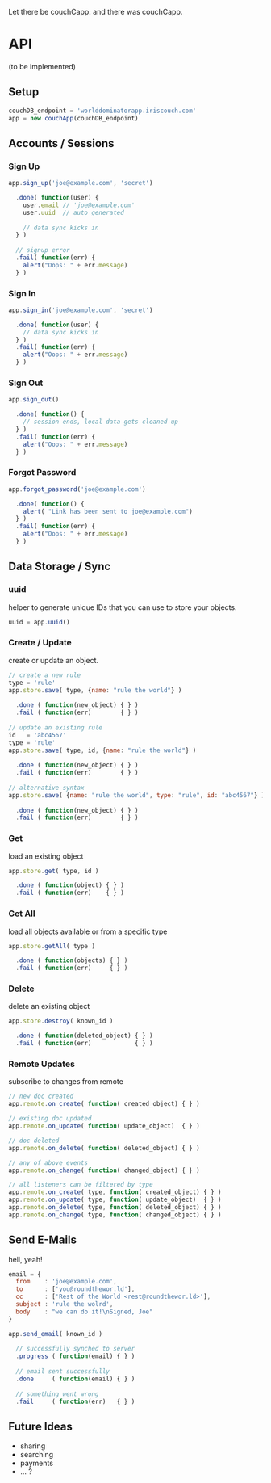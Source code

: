 Let there be couchCapp: and there was couchCapp.

API
===

(to be implemented)


Setup
-----

```javascript
couchDB_endpoint = 'worlddominatorapp.iriscouch.com'
app = new couchApp(couchDB_endpoint)
```


Accounts / Sessions
-------------------


### Sign Up

```javascript
app.sign_up('joe@example.com', 'secret')

  .done( function(user) {
    user.email // 'joe@example.com'
    user.uuid  // auto generated
    
    // data sync kicks in
  } ) 
  
  // signup error
  .fail( function(err) {
    alert("Oops: " + err.message)
  } ) 
```


### Sign In

```javascript
app.sign_in('joe@example.com', 'secret')

  .done( function(user) {
    // data sync kicks in
  } ) 
  .fail( function(err) {
    alert("Oops: " + err.message)
  } ) 
```


### Sign Out

```javascript
app.sign_out()

  .done( function() {
    // session ends, local data gets cleaned up
  } ) 
  .fail( function(err) {
    alert("Oops: " + err.message)
  } ) 
```


### Forgot Password

```javascript
app.forgot_password('joe@example.com')

  .done( function() {
    alert( "Link has been sent to joe@example.com")
  } ) 
  .fail( function(err) {
    alert("Oops: " + err.message)
  } )
```


Data Storage / Sync
-------------------


### uuid

helper to generate unique IDs that you can use to store your objects.

```javascript
uuid = app.uuid()
```


### Create / Update

create or update an object.

```javascript
// create a new rule
type = 'rule'
app.store.save( type, {name: "rule the world"} )
  
  .done ( function(new_object) { } )
  .fail ( function(err)        { } )
  
// update an existing rule
id   = 'abc4567'
type = 'rule'
app.store.save( type, id, {name: "rule the world"} )
  
  .done ( function(new_object) { } )
  .fail ( function(err)        { } )
  
// alternative syntax
app.store.save( {name: "rule the world", type: "rule", id: "abc4567"} )
  
  .done ( function(new_object) { } )
  .fail ( function(err)        { } )
```


### Get

load an existing object

```javascript
app.store.get( type, id )

  .done ( function(object) { } )
  .fail ( function(err)    { } )
```


### Get All

load all objects available or from a specific type

```javascript
app.store.getAll( type )

  .done ( function(objects) { } )
  .fail ( function(err)     { } )
```


### Delete

delete an existing object

```javascript
app.store.destroy( known_id )

  .done ( function(deleted_object) { } )
  .fail ( function(err)            { } )
```


### Remote Updates

subscribe to changes from remote

```javascript
// new doc created
app.remote.on_create( function( created_object) { } )

// existing doc updated
app.remote.on_update( function( update_object)  { } )

// doc deleted
app.remote.on_delete( function( deleted_object) { } )

// any of above events
app.remote.on_change( function( changed_object) { } )

// all listeners can be filtered by type
app.remote.on_create( type, function( created_object) { } )
app.remote.on_update( type, function( update_object)  { } )
app.remote.on_delete( type, function( deleted_object) { } )
app.remote.on_change( type, function( changed_object) { } )
```


Send E-Mails
------------

hell, yeah!

```javascript
email = {
  from    : 'joe@example.com',
  to      : ['you@roundthewor.ld'],
  cc      : ['Rest of the World <rest@roundthewor.ld>'],
  subject : 'rule the wolrd',
  body    : "we can do it!\nSigned, Joe"
}

app.send_email( known_id )
  
  // successfully synched to server
  .progress ( function(email) { } )
  
  // email sent successfully
  .done     ( function(email) { } )
  
  // something went wrong
  .fail     ( function(err)   { } )
```


Future Ideas
------------

* sharing
* searching
* payments
* ... ?